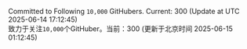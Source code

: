 Committed to Following `10,000` GitHubers. Current: <!-- FOLLOWING_COUNT -->300<!-- FOLLOWING_COUNT --> (Update at UTC <!-- LAST_UPDATED -->2025-06-14 17:12:45<!-- LAST_UPDATED -->)<br>
致力于关注`10,000`个GitHuber。当前：<!-- FOLLOWING_COUNT -->300<!-- FOLLOWING_COUNT --> (更新于北京时间 <!-- LAST_UPDATED_CST -->2025-06-15 01:12:45<!-- LAST_UPDATED_CST -->)
